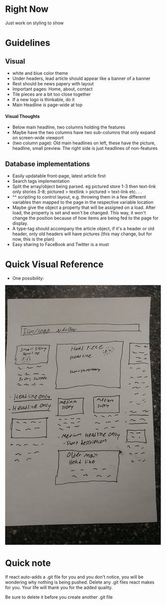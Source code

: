 # Right Now

Just work on styling to show

# Guidelines

## Visual

* white and blue color theme
* Under headers, lead article should appear like a banner of a banner
* Rest should be news papery with layout
* Important pages: Home, about, contact
* Tile pieces are a bit too close together
* If a new logo is thinkable, do it
* Main Headline is page-wide at top

#### Visual Thoughts

* Below main headline, two columns holding the features
* Maybe have the two columns have two sub-columns that only expand on screen-wide viewport
* (two column page): Old main headlines on left, these have the picture, headline, small preview. The right side is just headlines of non-features

## Database implementations 

* Easily updatable front-page, latest article first
* Search tags implementation
* Split the array/object being parsed. eg pictured store 1-3 then text-link only stories 3-8; pictured > textlink > pictured > text-link etc. . .
* ^^ scripting to control layout, e.g. throwing them in a few different variables then mapped to the page in the respective variable location
* Maybe give the object a property that will be assigned on a load. After load, the property is set and won't be changed. This way, it won't change the position because of how items are being fed to the page for display.
* A type-tag should accompany the article object, if it's a header or old header, only old headers will have pictures (this may change, but for now, this is the plan)
* Easy sharing to FaceBook and Twitter is a must

# Quick Visual Reference
* One possibility: 

<img src="one-vis-reference.jpg" alt="ref">

# Quick note 

If react auto-adds a .git file for you and you don't notice, you will be wondering why nothing is being pushed. Delete any .git files react makes for you. Your life will thank you for the added quality.

Be sure to delete it before you create another .git file
